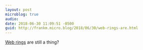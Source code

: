 ```yaml
---
layout: post
microblog: true
audio: 
date: 2018-06-30 11:09:51 -0500
guid: http://frankm.micro.blog/2018/06/30/web-rings-are.html
---
```

[Web rings](https://xn--sr8hvo.ws/) are still a thing?
